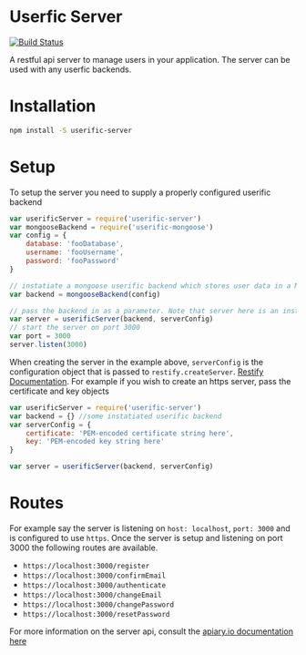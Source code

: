# Userfic Server
[![Build Status](https://travis-ci.org/nisaacson/userific-server.png)](https://travis-ci.org/nisaacson/userific-server)

A restful api server to manage users in your application. The server can be used with any userfic backends.

# Installation

```bash
npm install -S userific-server
```

# Setup
To setup the server you need to supply a properly configured userific backend

```javascript
var userificServer = require('userific-server')
var mongooseBackend = require('userific-mongoose')
var config = {
    database: 'fooDatabase',
    username: 'fooUsername',
    password: 'fooPassword'
}

// instatiate a mongoose userific backend which stores user data in a MongoDB database
var backend = mongooseBackend(config)

// pass the backend in as a parameter. Note that server here is an instance of restify.createServer
var server = userificServer(backend, serverConfig)
// start the server on port 3000
var port = 3000
server.listen(3000)
```


When creating the server in the example above, `serverConfig` is the configuration object that is passed to `restify.createServer`. [Restify Documentation](http://mcavage.github.io/node-restify/#Creating-a-Server). For example if you wish to create an https server, pass the certificate and key objects

```javascript
var userificServer = require('userific-server')
var backend = {} //some instatiated userific backend
var serverConfig = {
    certificate: 'PEM-encoded certificate string here',
    key: 'PEM-encoded key string here'
}

var server = userificServer(backend, serverConfig)
```


# Routes
For example say the server is listening on `host: localhost`, `port: 3000` and is configured to use `https`. Once the server is setup and listening on port 3000 the following routes are available.

* `https://localhost:3000/register`
* `https://localhost:3000/confirmEmail`
* `https://localhost:3000/authenticate`
* `https://localhost:3000/changeEmail`
* `https://localhost:3000/changePassword`
* `https://localhost:3000/resetPassword`

For more information on the server api, consult the [apiary.io documentation here](http://docs.userificserver.apiary.io/)

